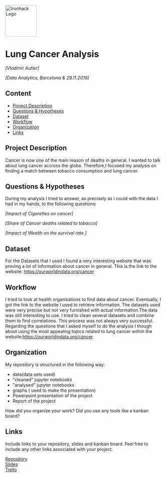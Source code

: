 <img src="https://bit.ly/2VnXWr2" alt="Ironhack Logo" width="100"/>

# Lung Cancer Analysis
*[Vladimir Autier]*

*[Data Analytics, Barcelona & 29.11.2019]*

## Content
- [Project Description](#project-description)
- [Questions & Hypotheses](#questions-hypotheses)
- [Dataset](#dataset)
- [Workflow](#workflow)
- [Organization](#organization)
- [Links](#links)

## Project Description

Cancer is now one of the main reason of deaths in general. I wanted to talk about lung cancer accross the globe. Therefore,I focused my analysis on finding a  match between tobacco consumption and lung cancer. 


## Questions & Hypotheses

During my analysis I tried to answer, as precisely as I could with the data I had in my hands, to the following questions:

*[Impact of Cigarettes on cancer]*

*[Share of Cancer deaths related to tobacco]*

*[Impact of Wealth on the survival rate ]*

## Dataset

For the Datasets that I used I found a very interesting website that was proving a lot of information about cancer in general.
This is the link to the website: https://ourworldindata.org/cancer

## Workflow

I tried to look at health organisations to find data about cancer. Eventually, I got the link to the website I used to retrieve information. The datasets used were very precise but not very furnished with actual information.The data was still  interesting to use. I tried to clean several datasets and combine them to find correlations. This process was not always very successful. 
Regarding the questions that I asked myself to do the analysis I though about using the most appealing topics related to lung cancer within the website:https://ourworldindata.org/cancer.


## Organization

My repository is structured in the following way:

- data(data sets used)
- "cleaned" jupyter notebooks
- "analysed" jupyter notebooks
- graphs ( used to make the presentation)
- Powerpoint presentation of the project
- Report of the project

How did you organize your work? Did you use any tools like a kanban board?


## Links
Include links to your repository, slides and kanban board. Feel free to include any other links associated with your project.

[Repository](https://github.com/)  
[Slides](https://slides.com/)  
[Trello](https://trello.com/b/livWfPVD/project-4-lung-cancer)  
